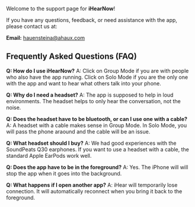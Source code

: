 
Welcome to the support page for **iHearNow**!

If you have any questions, feedback, or need assistance with the app, please contact us at:

**Email:** [hauensteina@ahaux.com](mailto:hauensteina@ahaux.com)

## Frequently Asked Questions (FAQ)

**Q: How do I use iHearNow?**
A: Click on Group Mode if you are with people who also have the app running. 
Click on Solo Mode if you are the only one with the app and want to hear what others talk into your phone. 

**Q: Why do I need a headset?**
A: The app is supposed to help in loud environments. The headset helps to only hear the conversation, not the noise.

**Q: Does the headset have to be bluetooth, or can I use one with a cable?**
A: A headset with a cable makes sense in Group Mode. In Solo Mode, you will pass the phone araound and the cable will be an issue.

**Q: What headset should I buy?**
A: We had good experiences with the SoundPeats Q30 earphones. If you want to use a headset with a cable, the standard Apple EarPods work well.

**Q: Does the app have to be in the foreground?**
A: Yes. The iPhone will will stop the app when it goes into the background. 

**Q: What happens if I open another app?**
A: iHear will temporarily lose connection. It will automatically reconnect when you bring it back to the foreground.






